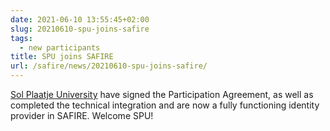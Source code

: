 ```yaml
---
date: 2021-06-10 13:55:45+02:00
slug: 20210610-spu-joins-safire
tags:
  - new participants
title: SPU joins SAFIRE
url: /safire/news/20210610-spu-joins-safire/
---
```


[Sol Plaatje University](https://spu.ac.za/) have signed the Participation Agreement, as well as completed the technical integration and are now a fully functioning identity provider in SAFIRE. Welcome SPU!
